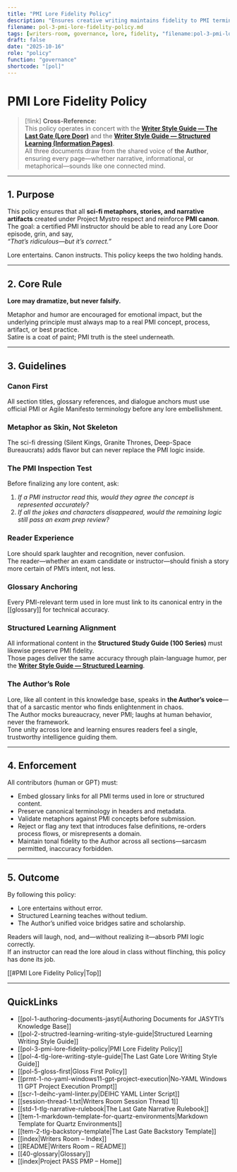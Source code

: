```yaml
---
title: "PMI Lore Fidelity Policy"
description: "Ensures creative writing maintains fidelity to PMI terminology and core project management principles."
filename: pol-3-pmi-lore-fidelity-policy.md
tags: [writers-room, governance, lore, fidelity, "filename:pol-3-pmi-lore-fidelity-policy.md"]
draft: false
date: "2025-10-16"
role: "policy"
function: "governance"
shortcode: "[pol]"
---
```


# PMI Lore Fidelity Policy  

> [!link]
> **Cross-Reference:**  
> This policy operates in concert with the **[Writer Style Guide — The Last Gate (Lore Door)](pol-tlg-lore-writing-style-guide.md)** and the **[Writer Style Guide — Structured Learning (Information Pages)](pol-writer-style-guide-structured-learning.md)**.  
> All three documents draw from the shared voice of **the Author**, ensuring every page—whether narrative, informational, or metaphorical—sounds like one connected mind.  

---

## 1. Purpose  

This policy ensures that all **sci-fi metaphors, stories, and narrative artifacts** created under Project Mystro respect and reinforce **PMI canon**.  
The goal: a certified PMI instructor should be able to read any Lore Door episode, grin, and say,  
*“That’s ridiculous—but it’s correct.”*  

Lore entertains. Canon instructs. This policy keeps the two holding hands.  

---

## 2. Core Rule  

**Lore may dramatize, but never falsify.**  

Metaphor and humor are encouraged for emotional impact, but the underlying principle must always map to a real PMI concept, process, artifact, or best practice.  
Satire is a coat of paint; PMI truth is the steel underneath.  

---

## 3. Guidelines  

### Canon First  
All section titles, glossary references, and dialogue anchors must use official PMI or Agile Manifesto terminology before any lore embellishment.  

### Metaphor as Skin, Not Skeleton  
The sci-fi dressing (Silent Kings, Granite Thrones, Deep-Space Bureaucrats) adds flavor but can never replace the PMI logic inside.  

### The PMI Inspection Test  
Before finalizing any lore content, ask:  
1. *If a PMI instructor read this, would they agree the concept is represented accurately?*  
2. *If all the jokes and characters disappeared, would the remaining logic still pass an exam prep review?*  

### Reader Experience  
Lore should spark laughter and recognition, never confusion.  
The reader—whether an exam candidate or instructor—should finish a story more certain of PMI’s intent, not less.  

### Glossary Anchoring  
Every PMI-relevant term used in lore must link to its canonical entry in the [[glossary]] for technical accuracy.  

### Structured Learning Alignment  
All informational content in the **Structured Study Guide (100 Series)** must likewise preserve PMI fidelity.  
Those pages deliver the same accuracy through plain-language humor, per the **[Writer Style Guide — Structured Learning](pol-writer-style-guide-structured-learning.md)**.  

### The Author’s Role  
Lore, like all content in this knowledge base, speaks in **the Author’s voice**—that of a sarcastic mentor who finds enlightenment in chaos.  
The Author mocks bureaucracy, never PMI; laughs at human behavior, never the framework.  
Tone unity across lore and learning ensures readers feel a single, trustworthy intelligence guiding them.  

---

## 4. Enforcement  

All contributors (human or GPT) must:  

- Embed glossary links for all PMI terms used in lore or structured content.  
- Preserve canonical terminology in headers and metadata.  
- Validate metaphors against PMI concepts before submission.  
- Reject or flag any text that introduces false definitions, re-orders process flows, or misrepresents a domain.  
- Maintain tonal fidelity to the Author across all sections—sarcasm permitted, inaccuracy forbidden.  

---

## 5. Outcome  

By following this policy:  
- Lore entertains without error.  
- Structured Learning teaches without tedium.  
- The Author’s unified voice bridges satire and scholarship.  

Readers will laugh, nod, and—without realizing it—absorb PMI logic correctly.  
If an instructor can read the lore aloud in class without flinching, this policy has done its job.  

[[#PMI Lore Fidelity Policy|Top]]

---

## QuickLinks
- [[pol-1-authoring-documents-jasyti|Authoring Documents for JASYTI’s Knowledge Base]]
- [[pol-2-structred-learning-writing-style-guide|Structured Learning Writing Style Guide]]
- [[pol-3-pmi-lore-fidelity-policy|PMI Lore Fidelity Policy]]
- [[pol-4-tlg-lore-writing-style-guide|The Last Gate Lore Writing Style Guide]]
- [[pol-5-gloss-first|Gloss First Policy]]
- [[prmt-1-no-yaml-windows11-gpt-project-execution|No-YAML Windows 11 GPT Project Execution Prompt]]
- [[scr-1-deihc-yaml-linter.py|DEIHC YAML Linter Script]]
- [[session-thread-1.txt|Writers Room Session Thread 1]]
- [[std-1-tlg-narrative-rulebook|The Last Gate Narrative Rulebook]]
- [[tem-1-markdown-template-for-quartz-environments|Markdown Template for Quartz Environments]]
- [[tem-2-tlg-backstory-template|The Last Gate Backstory Template]]
- [[index|Writers Room – Index]]
- [[README|Writers Room – README]]
- [[40-glossary|Glossary]]
- [[index|Project PASS PMP – Home]]
